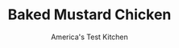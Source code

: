 ---
layout: ../../layouts/MarkdownPostLayout.astro
title: Baked Mustard Chicken
author: America's Test Kitchen
pubDate: 2023-03-15
description: "We made 46 variations before we finally got the two best parts of this recipe— the mustard flavor and the crunchy breading—to play nice together."
image_url: https://res.cloudinary.com/hksqkdlah/image/upload/ar_1:1,c_fill,dpr_2.0,f_auto,fl_lossy.progressive.strip_profile,g_faces:auto,q_auto:low,w_344/25072_sfs-baked-mustard-chicken-12
tags: ["Main Courses","Chicken"]
calories: 4774
protein: 51
carbohydrates: 24
fats: 
fiber: 2
ingredients: ["1/4 cup, Dijon mustard","1/4 cup, sour cream","1 tablespoon, water","2 teaspoons, white wine vinegar","2 teaspoons, minced fresh tarragon","1/8 teaspoon, pepper","Pinch, salt","7 tablespoons, unsalted butter, melted","7 tablespoons, Dijon mustard","2 1/2 tablespoons, white wine vinegar","2 1/2 tablespoons, dry mustard","1/2 teaspoon, granulated garlic",", Salt and pepper","2 1/3 cups, panko bread crumbs","1 1/4 teaspoons, minced fresh tarragon","3 pounds, bone-in chicken pieces (2 split breasts cut in half crosswise, 2 drumsticks, and 2 thighs), skin removed, trimmed","1/4 cup, all-purpose flour","3 , large egg whites","1/2 teaspoon, paprika","1/4 cup grated, Parmesan cheese"]
serves: 6
time: "1¾ hours"
instructions: ["FOR THE MUSTARD SAUCE: Whisk all ingredients together in bowl; set aside. (Sauce can be refrigerated for up to 2 days.)","FOR THE CHICKEN: Adjust oven rack to middle position and heat oven to 350 degrees. Process melted butter, 5 tablespoons Dijon mustard, vinegar, 1 1/2 tablespoons dry mustard, granulated garlic, 1/2 teaspoon pepper, and 1/4 teaspoon salt in food processor until combined, about 5 seconds, scraping down sides of bowl as needed. Add panko and tarragon and pulse until mixture resembles wet sand, about 8 pulses.","Spread bread-crumb mixture in even layer on rimmed baking sheet, breaking up any clumps. Bake, stirring every 5 minutes, until golden brown, 14 to 16 minutes. Let cool slightly and crumble larger clumps with your fingers. Increase oven temperature to 400 degrees.","Set wire rack in second rimmed baking sheet and spray with vegetable oil spray. Pat chicken dry with paper towels and season with salt and pepper. Spread flour in shallow dish. Whisk egg whites, paprika, remaining 2 tablespoons Dijon mustard, and remaining 1 tablespoon dry mustard in second shallow dish. Transfer cooled crumbs to third shallow dish and stir in Parmesan.","Working with 1 piece at a time, dredge chicken pieces in flour, shaking off excess; dip into egg white mixture to thoroughly coat, letting excess drip back into dish; then coat with crumbs, pressing gently to adhere. Transfer chicken pieces to prepared wire rack. Bake until breasts register 160 degrees and drumsticks/ thighs register 175 degrees, 35 to 40 minutes. Let rest for 5 minutes. Serve with mustard sauce."]
nutrition: ["582 mg Potassium","457 mg Phosphorus","195 mg Calcium","3 mg Iron","79 mg Magnesium","808 mg Sodium","3 mg Zinc","53 g Fat","16 mg Niacin (B3)","19 g Monounsaturated","8 g Polyunsaturated","4 mg Vitamin C","214 mg Cholesterol","20 g Saturated","2 g Fiber","8 µg Folic acid","25 µg Folate (food)","1 g Sugars","7 µg Vitamin K","210 g Water","24 g Carbs","38 µg Folate equivalent (total)","51 g Protein","1 mg Vitamin E","243 µg Vitamin A","795 kcal Energy","4774 calories"]
notes: "Ian’s Panko Breadcrumbs, Original Style won a recent test kitchen taste test of bread crumbs. The seasoned bread crumbs brown quickly; stir them frequently for even browning. You will need two rimmed baking sheets for this recipe."
---